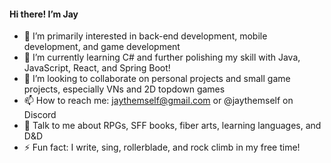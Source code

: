   <h4>Hi there! I’m Jay</h4>
  
- 🔭 I’m primarily interested in back-end development, mobile development, and game development
- 🌱 I’m currently learning C# and further polishing my skill with Java, JavaScript, React, and Spring Boot!
- 💞️ I’m looking to collaborate on personal projects and small game projects, especially VNs and 2D topdown games
- 📫 How to reach me: jaythemself@gmail.com or @jaythemself on Discord
- 💬 Talk to me about RPGs, SFF books, fiber arts, learning languages, and D&D 
- ⚡ Fun fact: I write, sing, rollerblade, and rock climb in my free time!

<!---
jaythemself/jaythemself is a ✨ special ✨ repository because its `README.md` (this file) appears on your GitHub profile.
You can click the Preview link to take a look at your changes.
--->
